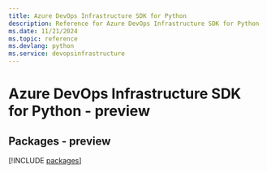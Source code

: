 ```yaml
---
title: Azure DevOps Infrastructure SDK for Python
description: Reference for Azure DevOps Infrastructure SDK for Python
ms.date: 11/21/2024
ms.topic: reference
ms.devlang: python
ms.service: devopsinfrastructure
---
```

# Azure DevOps Infrastructure SDK for Python - preview
## Packages - preview
[!INCLUDE [packages](devops-infrastructure-index.md)]
